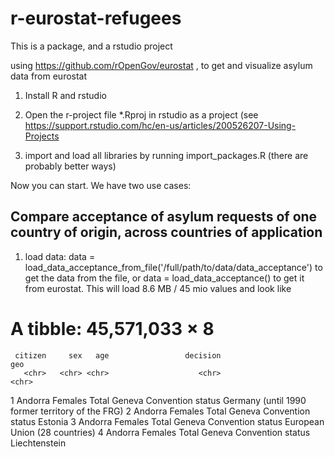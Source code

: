 # r-eurostat-refugees

This is a package, and a rstudio project

using https://github.com/rOpenGov/eurostat , to get and visualize asylum data from eurostat

1. Install R and rstudio

2. Open the r-project file *.Rproj in rstudio as a project (see https://support.rstudio.com/hc/en-us/articles/200526207-Using-Projects
3. import and load all libraries by running import_packages.R (there are probably better ways)

Now you can start. We have two use cases:

## Compare acceptance of asylum requests of one country of origin, across countries of application

1. load data: data = load_data_acceptance_from_file('/full/path/to/data/data_acceptance') to get the data from the file, or data = load_data_acceptance() to get it from eurostat. 
This will load 8.6 MB / 45 mio values and look like


  # A tibble: 45,571,033 × 8
     citizen     sex   age                 decision                                              geo
       <chr>   <chr> <chr>                    <chr>                                            <chr>
  1  Andorra Females Total Geneva Convention status Germany (until 1990 former territory of the FRG)
  2  Andorra Females Total Geneva Convention status                                          Estonia
  3  Andorra Females Total Geneva Convention status                    European Union (28 countries)
  4  Andorra Females Total Geneva Convention status                                    Liechtenstein
  
  
